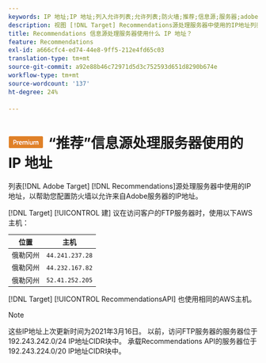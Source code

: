 ```yaml
---
keywords: IP 地址;IP 地址;列入允许列表;允许列表;防火墙;推荐;信息源;服务器;adobe marketing cloud;推荐
description: 视图 [!DNL Target] Recommendations源处理服务器中使用的IP地址列表，以帮助您配置防火墙以允许源自Adobe服务器的IP地址。
title: Recommendations 信息源处理服务器使用什么 IP 地址？
feature: Recommendations
exl-id: a666cfc4-ed74-44e8-9ff5-212e4fd65c03
translation-type: tm+mt
source-git-commit: a92e88b46c72971d5d3c752593d651d8290b674e
workflow-type: tm+mt
source-wordcount: '137'
ht-degree: 24%

---
```


# ![PREMIUM](/help/assets/premium.png)“推荐”信息源处理服务器使用的 IP 地址

列表[!DNL Adobe Target] [!DNL Recommendations]源处理服务器中使用的IP地址，以帮助您配置防火墙以允许来自Adobe服务器的IP地址。

[!DNL Target] [!UICONTROL 建] 议在访问客户的FTP服务器时，使用以下AWS主机：

| 位置 | 主机 |
| --- | --- |
| 俄勒冈州 | `44.241.237.28` |
| 俄勒冈州 | `44.232.167.82` |
| 俄勒冈州 | `52.41.252.205` |

[!DNL Target] [!UICONTROL RecommendationsAPI] 也使用相同的AWS主机。

>[!NOTE]
>
>这些IP地址上次更新时间为2021年3月16日。 以前，访问FTP服务器的服务器位于192.243.242.0/24 IP地址CIDR块中。 承载Recommendations API的服务器位于192.243.224.0/20 IP地址CIDR块中。
